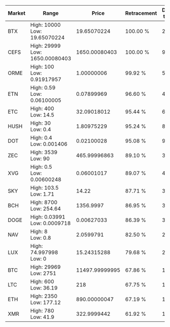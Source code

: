 | Market | Range | Price| Retracement | Doubles to 50% |
| --- | --- | --- | --- | --- |
| BTX | High: 10000<br />Low: 19.65070224 | 19.65070224 | 100.00 % | 254.94 |
| CEFS | High: 29999<br />Low: 1650.00080403 | 1650.00080403 | 100.00 % | 9.59 |
| ORME | High: 100<br />Low: 0.91917957 | 1.00000006 | 99.92 % | 50.46 |
| ETN | High: 0.59<br />Low: 0.06100005 | 0.07899969 | 96.60 % | 4.12 |
| ETC | High: 400<br />Low: 14.5 | 32.09018012 | 95.44 % | 6.46 |
| HUSH | High: 30<br />Low: 0.4 | 1.80975229 | 95.24 % | 8.40 |
| DOT | High: 0.4<br />Low: 0.001406 | 0.02100028 | 95.08 % | 9.56 |
| ZEC | High: 3539<br />Low: 90 | 465.99996863 | 89.10 % | 3.89 |
| XVG | High: 0.5<br />Low: 0.00600248 | 0.06001017 | 89.07 % | 4.22 |
| SKY | High: 103.5<br />Low: 1.71 | 14.22 | 87.71 % | 3.70 |
| BCH | High: 8700<br />Low: 254.64 | 1356.9997 | 86.95 % | 3.30 |
| DOGE | High: 0.03991<br />Low: 0.0009718 | 0.00627033 | 86.39 % | 3.26 |
| NAV | High: 8<br />Low: 0.8 | 2.0599791 | 82.50 % | 2.14 |
| LUX | High: 74.997998<br />Low: 0 | 15.24315288 | 79.68 % | 2.46 |
| BTC | High: 29969<br />Low: 2751 | 11497.99999995 | 67.86 % | 1.42 |
| LTC | High: 600<br />Low: 36.19 | 218 | 67.75 % | 1.46 |
| ETH | High: 2350<br />Low: 177.12 | 890.00000047 | 67.19 % | 1.42 |
| XMR | High: 780<br />Low: 41.9 | 322.9999442 | 61.92 % | 1.27 |

